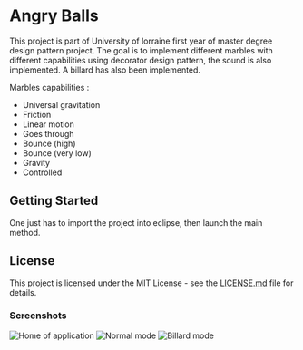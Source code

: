 # Angry Balls

This project is part of University of lorraine first year of master degree design pattern project. The goal is to implement different marbles with different capabilities using decorator design pattern, the sound is also implemented. A billard has also been implemented.

Marbles capabilities : 

* Universal gravitation
* Friction
* Linear motion
* Goes through
* Bounce (high)
* Bounce (very low)
* Gravity
* Controlled

## Getting Started

One just has to import the project into eclipse, then launch the main method.

## License

This project is licensed under the MIT License - see the [LICENSE.md](LICENSE.md) file for details.

### Screenshots

![Home of application](https://github.com/dusby/AngryBalls/blob/master/screenshots/home.png)
![Normal mode](https://github.com/dusby/AngryBalls/blob/master/screenshots/marbles.png)
![Billard mode](https://github.com/dusby/AngryBalls/blob/master/screenshots/billard.png)
